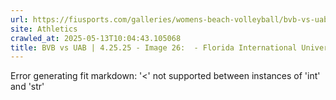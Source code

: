 ```yaml
---
url: https://fiusports.com/galleries/womens-beach-volleyball/bvb-vs-uab-4-25-25/image-26/357/62825
site: Athletics
crawled_at: 2025-05-13T10:04:43.105068
title: BVB vs UAB | 4.25.25 - Image 26:  - Florida International University
---
```


Error generating fit markdown: '<' not supported between instances of 'int' and 'str'